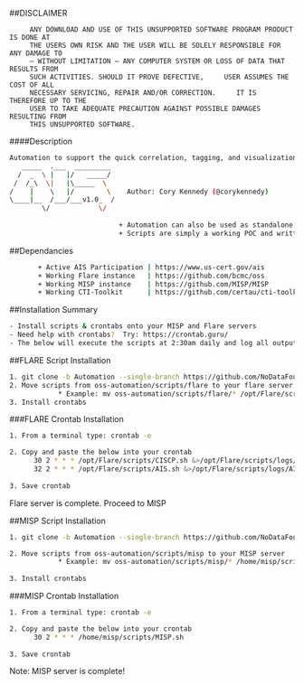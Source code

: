 ##DISCLAIMER

         ANY DOWNLOAD AND USE OF THIS UNSUPPORTED SOFTWARE PROGRAM PRODUCT IS DONE AT
         THE USERS OWN RISK AND THE USER WILL BE SOLELY RESPONSIBLE FOR ANY DAMAGE TO
         – WITHOUT LIMITATION – ANY COMPUTER SYSTEM OR LOSS OF DATA THAT RESULTS FROM
         SUCH ACTIVITIES. SHOULD IT PROVE DEFECTIVE,     USER ASSUMES THE COST OF ALL
         NECESSARY SERVICING, REPAIR AND/OR CORRECTION.     IT IS THEREFORE UP TO THE
         USER TO TAKE ADEQUATE PRECAUTION AGAINST POSSIBLE DAMAGES     RESULTING FROM
         THIS UNSUPPORTED SOFTWARE.

####Description

```bash        
Automation to support the quick correlation, tagging, and visualization of AIS data.   
   _____  .___  _________           
  /  _  \ |   |/   _____/                           
 /  /_\  \|   |\_____  \                            
/    |    \   |/        \    Author: Cory Kennedy (@corykennedy)                       
\____|__  /___/___v1.0_  /                          
        \/            \/                            
                   
                           + Automation can also be used as standalone scripts                          
                           + Scripts are simply a working POC and written to only support TAXII 1.1  
```
                                                    
##Dependancies
```bash
       + Active AIS Participation | https://www.us-cert.gov/ais                    
       + Working Flare instance   | https://github.com/bcmc/oss
       + Working MISP instance    | https://github.com/MISP/MISP                      
       + Working CTI-Toolkit      | https://github.com/certau/cti-toolkit.git (Installed on MISP server)
```
                             
##Installation Summary
```bash
- Install scripts & crontabs onto your MISP and Flare servers               
- Need help with crontabs?  Try: https://crontab.guru/                   
- The below will execute the scripts at 2:30am daily and log all output
```
                               
##FLARE Script Installation
```bash
1. git clone -b Automation --single-branch https://github.com/NoDataFound/oss.git oss-automation
2. Move scripts from oss-automation/scripts/flare to your flare server.
            * Example: mv oss-automation/scripts/flare/* /opt/Flare/scripts/
3. Install crontabs
```
###FLARE Crontab Installation
```bash
1. From a terminal type: crontab -e

2. Copy and paste the below into your crontab
      30 2 * * * /opt/Flare/scripts/CISCP.sh &>/opt/Flare/scripts/logs/CISCP_`date +\%y-\%m-\%d`.out
      32 2 * * * /opt/Flare/scripts/AIS.sh &>/opt/Flare/scripts/logs/AIS_`date +\%y-\%m-\%d`.out
      
3. Save crontab
```
Flare server is complete. Proceed to MISP

##MISP Script Installation

```bash
1. git clone -b Automation --single-branch https://github.com/NoDataFound/oss.git oss-automation

2. Move scripts from oss-automation/scripts/misp to your MISP server
            * Example: mv oss-automation/scripts/misp/* /home/misp/scripts/
            
3. Install crontabs
```

###MISP Crontab Installation
```bash
1. From a terminal type: crontab -e

2. Copy and paste the below into your crontab
      30 2 * * * /home/misp/scripts/MISP.sh
      
3. Save crontab
```
Note: MISP server is complete!

